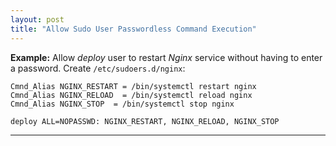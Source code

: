 ```yaml
---
layout: post
title: "Allow Sudo User Passwordless Command Execution"
---
```


**Example:** Allow *deploy* user to restart *Nginx* service without having to enter a password. Create `/etc/sudoers.d/nginx`:

```
Cmnd_Alias NGINX_RESTART = /bin/systemctl restart nginx
Cmnd_Alias NGINX_RELOAD  = /bin/systemctl reload nginx
Cmnd_Alias NGINX_STOP  = /bin/systemctl stop nginx

deploy ALL=NOPASSWD: NGINX_RESTART, NGINX_RELOAD, NGINX_STOP
```

---
